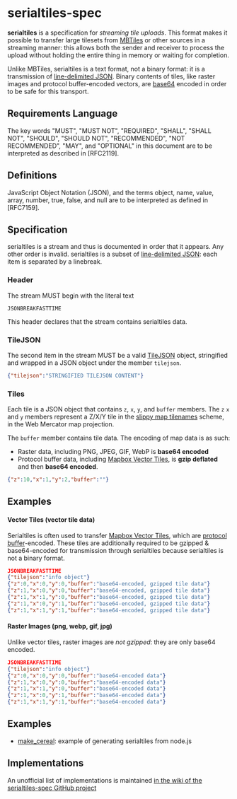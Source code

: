 # serialtiles-spec

**serialtiles** is a specification for _streaming tile uploads_. This format
makes it possible to transfer large tilesets from [MBTiles](https://github.com/mapbox/mbtiles-spec)
or other sources in a streaming manner: this allows both the sender
and receiver to process the upload without holding the entire thing in memory
or waiting for completion.

Unlike MBTiles, serialtiles is a text format, not a binary format: it is a
transmission of [line-delimited JSON](https://en.wikipedia.org/wiki/Line_Delimited_JSON).
Binary contents of tiles, like raster images and protocol buffer-encoded
vectors, are [base64](https://en.wikipedia.org/wiki/Base64) encoded in
order to be safe for this transport.

## Requirements Language

The key words "MUST", "MUST NOT", "REQUIRED", "SHALL", "SHALL NOT", "SHOULD",
"SHOULD NOT", "RECOMMENDED", "NOT RECOMMENDED", "MAY", and "OPTIONAL" in this
document are to be interpreted as described in [RFC2119].

## Definitions

JavaScript Object Notation (JSON), and the terms object, name, value, array,
number, true, false, and null are to be interpreted as defined in [RFC7159].

## Specification

serialtiles is a stream and thus is documented in order that it appears. Any
other order is invalid. serialtiles is a subset of [line-delimited JSON](https://en.wikipedia.org/wiki/Line_Delimited_JSON):
each item is separated by a linebreak.

### Header

The stream MUST begin with the literal text

    JSONBREAKFASTTIME

This header declares that the stream contains serialtiles data.

### TileJSON

The second item in the stream MUST be a valid [TileJSON](https://github.com/mapbox/tilejson-spec)
object, stringified and wrapped in a JSON object under the member `tilejson`.

```json
{"tilejson":"STRINGIFIED TILEJSON CONTENT"}
```

### Tiles

Each tile is a JSON object that contains `z`, `x`, `y`, and `buffer` members.
The `z` `x` and `y` members represent a Z/X/Y tile in the [slippy map tilenames](http://wiki.openstreetmap.org/wiki/Slippy_map_tilenames)
scheme, in the Web Mercator map projection.

The `buffer` member contains tile data. The encoding of map data is as such:

* Raster data, including PNG, JPEG, GIF, WebP is **base64 encoded**
* Protocol buffer data, including [Mapbox Vector Tiles](https://www.mapbox.com/developers/vector-tiles/),
  is **gzip deflated** and then **base64 encoded**.

```json
{"z":10,"x":1,"y":2,"buffer":""}
```

## Examples

#### Vector Tiles (vector tile data)

Serialtiles is often used to transfer [Mapbox Vector Tiles](https://www.mapbox.com/developers/vector-tiles/),
which are [protocol buffer](https://github.com/google/protobuf)-encoded. These
tiles are additionally required to be gzipped & base64-encoded for transmission
through serialtiles because serialtiles is not a binary format.

```json
JSONBREAKFASTTIME
{"tilejson":"info object"}
{"z":0,"x":0,"y":0,"buffer":"base64-encoded, gzipped tile data"}
{"z":1,"x":0,"y":0,"buffer":"base64-encoded, gzipped tile data"}
{"z":1,"x":1,"y":0,"buffer":"base64-encoded, gzipped tile data"}
{"z":1,"x":0,"y":1,"buffer":"base64-encoded, gzipped tile data"}
{"z":1,"x":1,"y":1,"buffer":"base64-encoded, gzipped tile data"}
```

#### Raster Images (png, webp, gif, jpg)

Unlike vector tiles, raster images are _not gzipped_: they are only
base64 encoded.

```json
JSONBREAKFASTTIME
{"tilejson":"info object"}
{"z":0,"x":0,"y":0,"buffer":"base64-encoded data"}
{"z":1,"x":0,"y":0,"buffer":"base64-encoded data"}
{"z":1,"x":1,"y":0,"buffer":"base64-encoded data"}
{"z":1,"x":0,"y":1,"buffer":"base64-encoded data"}
{"z":1,"x":1,"y":1,"buffer":"base64-encoded data"}
```

## Examples

* [make_cereal](examples/make_cereal.js): example of generating serialtiles
  from node.js

## Implementations

An unofficial list of implementations is
maintained [in the wiki of the serialtiles-spec GitHub project](https://github.com/mapbox/serialtiles-spec/wiki/Implementations)

